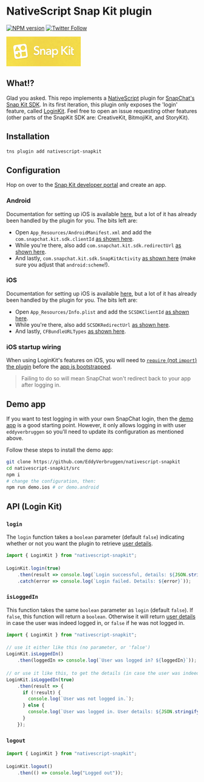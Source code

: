 # NativeScript Snap Kit plugin

[![NPM version][npm-image]][npm-url]
[![Twitter Follow][twitter-image]][twitter-url]

[build-status]:https://travis-ci.org/EddyVerbruggen/nativescript-snapkit.svg?branch=master
[build-url]:https://travis-ci.org/EddyVerbruggen/nativescript-snapkit
[npm-image]:https://img.shields.io/npm/v/nativescript-snapkit.svg
[npm-url]:https://npmjs.org/package/nativescript-snapkit
[downloads-image]:https://img.shields.io/npm/dm/nativescript-snapkit.svg
[twitter-image]:https://img.shields.io/twitter/follow/eddyverbruggen.svg?style=social&label=Follow%20me
[twitter-url]:https://twitter.com/eddyverbruggen

<img src="https://github.com/EddyVerbruggen/nativescript-snapkit/raw/master/media/snapkit.png" height="78px" alt="SnapKit logo"/><br/>

## What!?
Glad you asked. This repo implements a [NativeScript](https://naivescript.org) plugin for [SnapChat's Snap Kit SDK](https://kit.snapchat.com).
In its first iteration, this plugin only exposes the 'login' feature, called [LoginKit](https://kit.snapchat.com/#login-kit).
Feel free to open an issue requesting other features (other parts of the SnapKit SDK are: CreativeKit, BitmojiKit, and StoryKit).

## Installation
```bash
tns plugin add nativescript-snapkit
```

## Configuration
Hop on over to the [Snap Kit developer portal](https://kit.snapchat.com/portal/apps/) and create an app.

### Android
Documentation for setting up iOS is available [here](https://docs.snapchat.com/docs/login-kit/#android), but a lot of it has already been handled by the plugin for you. The bits left are:
- Open `App_Resources/AndroidManifest.xml` and add the `com.snapchat.kit.sdk.clientId` [as shown here](https://github.com/EddyVerbruggen/nativescript-snapkit/blob/389f99325fb245796c89ed84235f78223fdce196/demo/app/App_Resources/Android/src/main/AndroidManifest.xml#L32).
- While you're there, also add `com.snapchat.kit.sdk.redirectUrl` [as shown here](https://github.com/EddyVerbruggen/nativescript-snapkit/blob/389f99325fb245796c89ed84235f78223fdce196/demo/app/App_Resources/Android/src/main/AndroidManifest.xml#L33).
- And lastly, `com.snapchat.kit.sdk.SnapKitActivity` [as shown here](https://github.com/EddyVerbruggen/nativescript-snapkit/blob/389f99325fb245796c89ed84235f78223fdce196/demo/app/App_Resources/Android/src/main/AndroidManifest.xml#L52-L59) (make sure you adjust that `android:scheme`!).

### iOS
Documentation for setting up iOS is available [here](https://docs.snapchat.com/docs/login-kit/#ios), but a lot of it has already been handled by the plugin for you. The bits left are:

- Open `App_Resources/Info.plist` and add the `SCSDKClientId` [as shown here](https://github.com/EddyVerbruggen/nativescript-snapkit/blob/389f99325fb245796c89ed84235f78223fdce196/demo/app/App_Resources/iOS/Info.plist#L47-L48).
- While you're there, also add `SCSDKRedirectUrl` [as shown here](https://github.com/EddyVerbruggen/nativescript-snapkit/blob/389f99325fb245796c89ed84235f78223fdce196/demo/app/App_Resources/iOS/Info.plist#L50-L51).
- And lastly, `CFBundleURLTypes` [as shown here](https://github.com/EddyVerbruggen/nativescript-snapkit/blob/389f99325fb245796c89ed84235f78223fdce196/demo/app/App_Resources/iOS/Info.plist#L53-L62).

### iOS startup wiring
When using LoginKit's features on iOS, you will need to [`require` (not `import`) the plugin](https://github.com/EddyVerbruggen/nativescript-snapkit/blob/389f99325fb245796c89ed84235f78223fdce196/demo/app/app.ts#L4) before the [app is bootstrapped](https://github.com/EddyVerbruggen/nativescript-snapkit/blob/389f99325fb245796c89ed84235f78223fdce196/demo/app/app.ts#L6).

> Failing to do so will mean SnapChat won't redirect back to your app after logging in.

## Demo app
If you want to test logging in with your own SnapChat login, then the [demo app](/demo) is a good starting point.
However, it only allows logging in with user `eddyverbruggen` so you'll need to update its configuration as mentioned above.

Follow these steps to install the demo app:

```bash
git clone https://github.com/EddyVerbruggen/nativescript-snapkit
cd nativescript-snapkit/src
npm i
# change the configuration, then:
npm run demo.ios # or demo.android
``` 

## API (Login Kit)

### `login`
The `login` function takes a `boolean` parameter (default `false`) indicating whether or not you want the plugin to retrieve [user details](https://github.com/EddyVerbruggen/nativescript-snapkit/blob/389f99325fb245796c89ed84235f78223fdce196/src/loginkit/loginkit.d.ts#L1-L5).

```typescript
import { LoginKit } from "nativescript-snapkit";

LoginKit.login(true)
    .then(result => console.log(`Login successful, details: ${JSON.stringify(result)}`))
    .catch(error => console.log(`Login failed. Details: ${error}`));
```

### `isLoggedIn`
This function takes the same `boolean` parameter as `login` (default `false`).
If `false`, this function will return a `boolean`. Otherwise it will return [user details](https://github.com/EddyVerbruggen/nativescript-snapkit/blob/389f99325fb245796c89ed84235f78223fdce196/src/loginkit/loginkit.d.ts#L1-L5) in case the user was indeed logged in, or `false` if he was not logged in.

```typescript
import { LoginKit } from "nativescript-snapkit";

// use it either like this (no parameter, or 'false')
LoginKit.isLoggedIn()
    .then(loggedIn => console.log(`User was logged in? ${loggedIn}`));

// or use it like this, to get the details (in case the user was indeed logged in)
LoginKit.isLoggedIn(true)
    .then(result => {
      if (!result) {
        console.log(`User was not logged in.`);
      } else {
        console.log(`User was logged in. User details: ${JSON.stringify(result)}`)
      }
    });
```

### `logout`

```typescript
import { LoginKit } from "nativescript-snapkit";

LoginKit.logout()
    .then(() => console.log("Logged out"));
```
